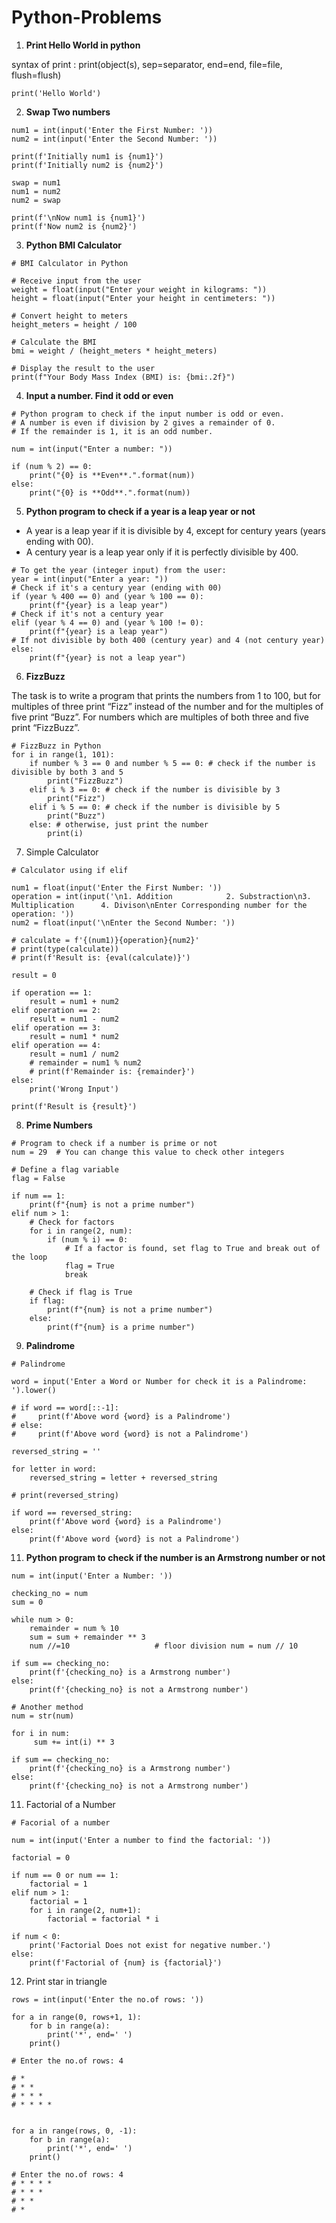 # Python-Problems

1. **Print Hello World in python**

syntax of print : 
  print(object(s), sep=separator, end=end, file=file, flush=flush)

```
print('Hello World')
```

2. **Swap Two numbers**

```
num1 = int(input('Enter the First Number: '))
num2 = int(input('Enter the Second Number: '))

print(f'Initially num1 is {num1}')
print(f'Initially num2 is {num2}')

swap = num1
num1 = num2
num2 = swap

print(f'\nNow num1 is {num1}')
print(f'Now num2 is {num2}')
```

3. **Python BMI Calculator**

```
# BMI Calculator in Python

# Receive input from the user
weight = float(input("Enter your weight in kilograms: "))
height = float(input("Enter your height in centimeters: "))

# Convert height to meters
height_meters = height / 100

# Calculate the BMI
bmi = weight / (height_meters * height_meters)

# Display the result to the user
print(f"Your Body Mass Index (BMI) is: {bmi:.2f}")
```

4. **Input a number. Find it odd or even**

```
# Python program to check if the input number is odd or even.
# A number is even if division by 2 gives a remainder of 0.
# If the remainder is 1, it is an odd number.

num = int(input("Enter a number: "))

if (num % 2) == 0:
    print("{0} is **Even**.".format(num))
else:
    print("{0} is **Odd**.".format(num))
```

5. **Python program to check if a year is a leap year or not**

  * A year is a leap year if it is divisible by 4, except for century years (years ending with 00).
  * A century year is a leap year only if it is perfectly divisible by 400.

```
# To get the year (integer input) from the user:
year = int(input("Enter a year: "))
# Check if it's a century year (ending with 00)
if (year % 400 == 0) and (year % 100 == 0):
    print(f"{year} is a leap year")
# Check if it's not a century year
elif (year % 4 == 0) and (year % 100 != 0):
    print(f"{year} is a leap year")
# If not divisible by both 400 (century year) and 4 (not century year)
else:
    print(f"{year} is not a leap year")
```

6. **FizzBuzz**
  
The task is to write a program that prints the numbers from 1 to 100, but for multiples of three print “Fizz” instead of the number and for the multiples of five print “Buzz”. 
For numbers which are multiples of both three and five print “FizzBuzz”.

```
# FizzBuzz in Python
for i in range(1, 101):
    if number % 3 == 0 and number % 5 == 0: # check if the number is divisible by both 3 and 5
        print("FizzBuzz")
    elif i % 3 == 0: # check if the number is divisible by 3
        print("Fizz")
    elif i % 5 == 0: # check if the number is divisible by 5
        print("Buzz")
    else: # otherwise, just print the number
        print(i)
```

7. Simple Calculator

```
# Calculator using if elif

num1 = float(input('Enter the First Number: '))
operation = int(input('\n1. Addition            2. Substraction\n3. Multiplication      4. Divison\nEnter Corresponding number for the operation: '))
num2 = float(input('\nEnter the Second Number: '))

# calculate = f'{(num1)}{operation}{num2}'
# print(type(calculate))
# print(f'Result is: {eval(calculate)}')

result = 0

if operation == 1:
    result = num1 + num2
elif operation == 2:
    result = num1 - num2
elif operation == 3:
    result = num1 * num2
elif operation == 4:
    result = num1 / num2
    # remainder = num1 % num2
    # print(f'Remainder is: {remainder}')
else: 
    print('Wrong Input')

print(f'Result is {result}')
```

8. **Prime Numbers**

```
# Program to check if a number is prime or not
num = 29  # You can change this value to check other integers

# Define a flag variable
flag = False

if num == 1:
    print(f"{num} is not a prime number")
elif num > 1:
    # Check for factors
    for i in range(2, num):
        if (num % i) == 0:
            # If a factor is found, set flag to True and break out of the loop
            flag = True
            break

    # Check if flag is True
    if flag:
        print(f"{num} is not a prime number")
    else:
        print(f"{num} is a prime number")

```

9. **Palindrome**
 
```
# Palindrome

word = input('Enter a Word or Number for check it is a Palindrome: ').lower()

# if word == word[::-1]:
#     print(f'Above word {word} is a Palindrome')
# else:
#     print(f'Above word {word} is not a Palindrome')

reversed_string = ''

for letter in word:
    reversed_string = letter + reversed_string 

# print(reversed_string)

if word == reversed_string:
    print(f'Above word {word} is a Palindrome')
else:
    print(f'Above word {word} is not a Palindrome')
``` 

11. **Python program to check if the number is an Armstrong number or not**

```
num = int(input('Enter a Number: '))

checking_no = num
sum = 0

while num > 0:
    remainder = num % 10
    sum = sum + remainder ** 3
    num //=10                   # floor division num = num // 10

if sum == checking_no:
    print(f'{checking_no} is a Armstrong number')
else:
    print(f'{checking_no} is not a Armstrong number')
```

```
# Another method
num = str(num)

for i in num:
     sum += int(i) ** 3

if sum == checking_no:
    print(f'{checking_no} is a Armstrong number')
else:
    print(f'{checking_no} is not a Armstrong number')
```

11. Factorial of a Number

```
# Facorial of a number

num = int(input('Enter a number to find the factorial: '))

factorial = 0

if num == 0 or num == 1:
    factorial = 1
elif num > 1:
    factorial = 1
    for i in range(2, num+1):
        factorial = factorial * i

if num < 0:
    print('Factorial Does not exist for negative number.')
else:
    print(f'Factorial of {num} is {factorial}')  
```

12. Print star in triangle

```
rows = int(input('Enter the no.of rows: '))

for a in range(0, rows+1, 1):
    for b in range(a):
        print('*', end=' ')
    print()    

# Enter the no.of rows: 4

# *
# * *
# * * *
# * * * *


for a in range(rows, 0, -1):
    for b in range(a):
        print('*', end=' ')
    print() 

# Enter the no.of rows: 4
# * * * * 
# * * *
# * *
# *
```    
